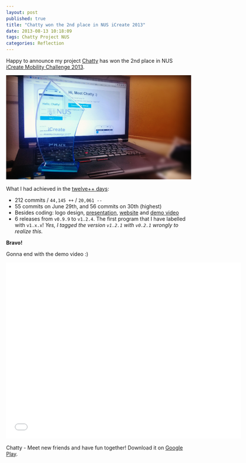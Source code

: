 ```yaml
---
layout: post
published: true
title: "Chatty won the 2nd place in NUS iCreate 2013"
date: 2013-08-13 10:18:09
tags: Chatty Project NUS
categories: Reflection
---
```


Happy to announce my project [Chatty](http://chatty.bicrement.com) has won the 2nd place in NUS [iCreate Mobility Challenge 2013](http://icreate.nus.edu.sg/).

![Chatty won the 2nd place in NUS iCreate 2013](/images/chatty/award.jpg "Chatty 2nd Place")

What I had achieved in the [twelve++ days](/project/2013/07/06/twelve-days-on-chatty.html):

- 212 commits / `44,145 ++` / `20,061 --`
- 55 commits on June 29th, and 56 commits on 30th (highest)
- Besides coding: logo design, [presentation](http://youtu.be/pq4WfNcwm-s), [website](http://chatty.bicrement.com) and [demo video](http://youtu.be/5Xq1C6zw61Y)
- 6 releases from `v0.9.9` to `v1.2.4`. The first program that I have labelled with `v1.x.x`! _Yes, I tagged the version `v1.2.1` with `v0.2.1` wrongly to realize this._

**Bravo!**

Gonna end with the demo video :)

<iframe width="640" height="480" src="//www.youtube.com/embed/5Xq1C6zw61Y" frameborder="0">chatty</iframe>

Chatty - Meet new friends and have fun together! Download it on [Google Play](https://play.google.com/store/apps/details?id=com.bicrement.chatty).
